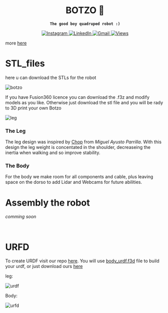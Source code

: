 <div align="center">
<h1>BOTZO 🐾</h1>

**`The good boy quadruped robot :)`**

<p align="center">
    <a href="https://www.instagram.com/botzo.ie/" target="_blank" rel="noopener noreferrer">
        <img alt="Instagram" src="https://img.shields.io/badge/Instagram-%232C3454.svg?style=for-the-badge&logo=Instagram&logoColor=white" />
    </a>
    <a href="" target="_blank" rel="noopener noreferrer">
        <img alt="LinkedIn" src="https://img.shields.io/badge/Youtube-%232C3454.svg?style=for-the-badge&logo=Youtube&logoColor=white" />
    </a>
    <a href="mailto:botzoteam@gmail.com">
        <img alt="Gmail" src="https://img.shields.io/badge/Gmail-2c3454?style=for-the-badge&logo=gmail&logoColor=white" />
    </a>
    <a href="">
        <img alt="Views" src="https://komarev.com/ghpvc/?username=botzo&color=blue&style=for-the-badge&abbreviated=true" />
    </a>

</p>
</div>


more [here](https://github.com/IERoboticsAILab/botzo)

# STL_files
here u can download the STLs for the robot

![botzo](https://github.com/botzo-team/our_images_and_videos/blob/main/botzo_final_full_body.jpg)

<chnage image>

If you have Fusion360 licence you can download the .f3z and modify models as you like. Otherwise just download the stl file and you will be rady to 3D print your own Botzo

![leg](https://github.com/botzo-team/our_images_and_videos/blob/main/FULL_LEG.gif)

<change gif>

### The Leg

The leg design was inspired by [Chop]() from _Miguel Ayusto Parrilla_. With this design the leg weight is concentated in the shoulder, decreaseing the inertia when walking and so improve stability.

### The Body

For the body we make room for all components and cable, plus leaving space on the dorso to add Lidar and Webcams for future abilities.


# Assembly the robot

_comming soon_

<to do>

<br>

# URFD

To create URDF visit our repo [here](https://github.com/botzo-team/create_URDF).
You will use [body_urdf.f3d](https://github.com/botzo-team/STL_files/blob/main/URDF%20file/body_urdf.f3d) file to build your urdf, or just download ours [here](https://github.com/IERoboticsAILab/botzo_STLs/tree/main/URDF%20file)

leg:

![urdf](https://github.com/botzo-team/our_images_and_videos/blob/main/urdf_leg.png)

Body:

![urfd](https://github.com/botzo-team/our_images_and_videos/blob/main/urdf_body.png)